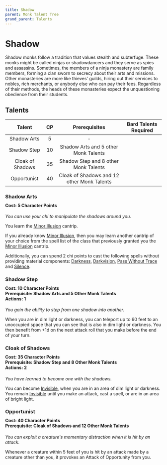 ```yaml
---
title: Shadow
parent: Monk Talent Tree
grand_parent: Talents
---
```


# Shadow
Shadow monks follow a tradition that values stealth and subterfuge. These monks might be called ninjas or shadowdancers and they serve as spies and assassins. Sometimes, the members of a ninja monastery are family members, forming a clan sworn to secrecy about their arts and missions. Other monasteries are more like thieves' guilds, hiring out their services to nobles, rich merchants, or anybody else who can pay their fees. Regardless of their methods, the heads of these monasteries expect the unquestioning obedience from their students.

## Talents

| Talent | CP | Prerequisites | Bard Talents Required |
|:------:|:--:|:-------------:|:---------------------:|
| Shadow Arts      | 5  | - |
| Shadow Step      | 10 | Shadow Arts and 5 other Monk Talents |
| Cloak of Shadows | 35 | Shadow Step and 8 other Monk Talents |
| Opportunist      | 40 | Cloak of Shadows and 12 other Monk Talents |

### Shadow Arts

<div style="margin-top:-10px;"></div>

#### **Cost:** 5 Character Points
*You can use your chi to manipulate the shadows around you.*

You learn the [Minor Illusion](https://stormchaserroleplaying.com/stormchaserRPG/Spells/Cantrips/Illusion/#minor-illusion) cantrip.

If you already know [Minor Illusion](https://stormchaserroleplaying.com/stormchaserRPG/Spells/Cantrips/Illusion/#minor-illusion), then you may learn another cantrip of your choice from the spell list of the class that previously granted you the [Minor Illusion](https://stormchaserroleplaying.com/stormchaserRPG/Spells/Cantrips/Illusion/#minor-illusion) cantrip.

Additionally, you can spend 2 chi points to cast the following spells without providing material components: [Darkness](), [Darkvision](), [Pass Without Trace](https://stormchaserroleplaying.com/stormchaserRPG/Spells/2/Warding/#pass-without-trace) and [Silence]().

### Shadow Step

<div style="margin-top:-10px;"></div>

#### **Cost:** 10 Character Points<br>**Prerequisite:** Shadow Arts and 5 Other Monk Talents<br>**Actions:** 1
*You gain the ability to step from one shadow into another.*

When you are in dim light or darkness, you can teleport up to 60 feet to an unoccupied space that you can see that is also in dim light or darkness. You then benefit from +1d on the next attack roll that you make before the end of your turn.

### Cloak of Shadows

<div style="margin-top:-10px;"></div>

#### **Cost:** 35 Character Points<br>**Prerequisite:** Shadow Step and 8 Other Monk Talents<br>**Actions:** 2
*You have learned to become one with the shadows.*

You can become [Invisible](https://stormchaserroleplaying.com/stormchaserRPG/Conditions/Invisible/), when you are in an area of dim light or darkness. You remain [Invisible](https://stormchaserroleplaying.com/stormchaserRPG/Conditions/Invisible/) until you make an attack, cast a spell, or are in an area of bright light.

### Opportunist

<div style="margin-top:-10px;"></div>

#### **Cost:** 40 Character Points<br>**Prerequisite:** Cloak of Shadows and 12 Other Monk Talents
*You can exploit a creature's momentary distraction when it is hit by an attack.*

Whenever a creature within 5 feet of you is hit by an attack made by a creature other than you, it provokes an Attack of Opportunity from you.
